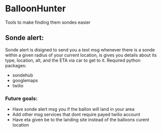 # BalloonHunter
Tools to make finding them sondes easier
## Sonde alert:
Sonde alert is disigned to send you a text msg whenever there is a sonde within a given radius of your current location, is gives you details about its type, location, alt, and the ETA via car to get to it.
Required python packages:
- sondehub
- googlemaps
- twilio

### Future goals:
- Have sonde alert msg you if the ballon will land in your area
- Add other msg services that dont require payed twilio account
- Have eta given be to the landing site instead of the balloons curent location
